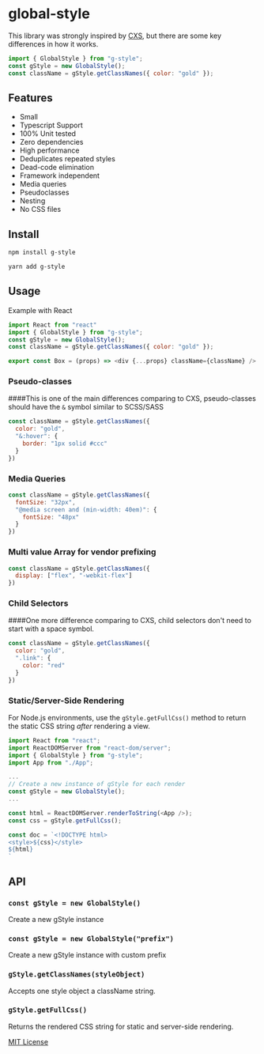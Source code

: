 # global-style

This library was strongly inspired by [CXS](https://github.com/cxs-css/cxs), but there are some key differences in how it works.

```js
import { GlobalStyle } from "g-style";
const gStyle = new GlobalStyle();
const className = gStyle.getClassNames({ color: "gold" });
```

## Features

- Small
- Typescript Support
- 100% Unit tested
- Zero dependencies
- High performance
- Deduplicates repeated styles
- Dead-code elimination
- Framework independent
- Media queries
- Pseudoclasses
- Nesting
- No CSS files


## Install

```sh
npm install g-style
```
```sh
yarn add g-style
```

## Usage

Example with React

```js
import React from "react"
import { GlobalStyle } from "g-style";
const gStyle = new GlobalStyle();
const className = gStyle.getClassNames({ color: "gold" });

export const Box = (props) => <div {...props} className={className} />

```

### Pseudo-classes

####This is one of the main differences comparing to CXS, pseudo-classes should have the `&` symbol similar to SCSS/SASS

```js
const className = gStyle.getClassNames({
  color: "gold",
  "&:hover": {
    border: "1px solid #ccc"
  }
})
```

### Media Queries
```js
const className = gStyle.getClassNames({
  fontSize: "32px",
  "@media screen and (min-width: 40em)": {
    fontSize: "48px"
  }
})
```

### Multi value Array for vendor prefixing
```js
const className = gStyle.getClassNames({
  display: ["flex", "-webkit-flex"]
})
```

### Child Selectors

####One more difference comparing to CXS, child selectors don't need to start with a space symbol.

```js
const className = gStyle.getClassNames({
  color: "gold",
  ".link": {
    color: "red"
  }
})
```

### Static/Server-Side Rendering

For Node.js environments, use the `gStyle.getFullCss()` method to return the static CSS string *after* rendering a view.

```js
import React from "react";
import ReactDOMServer from "react-dom/server";
import { GlobalStyle } from "g-style";
import App from "./App";

...
// Create a new instance of gStyle for each render
const gStyle = new GlobalStyle();
...

const html = ReactDOMServer.renderToString(<App />);
const css = gStyle.getFullCss();

const doc = `<!DOCTYPE html>
<style>${css}</style>
${html}
`
```

## API

### `const gStyle = new GlobalStyle()`

Create a new gStyle instance

### `const gStyle = new GlobalStyle("prefix")`

Create a new gStyle instance with custom prefix

### `gStyle.getClassNames(styleObject)`

Accepts one style object a className string.

### `gStyle.getFullCss()`

Returns the rendered CSS string for static and server-side rendering.

[MIT License](LICENSE.md)
